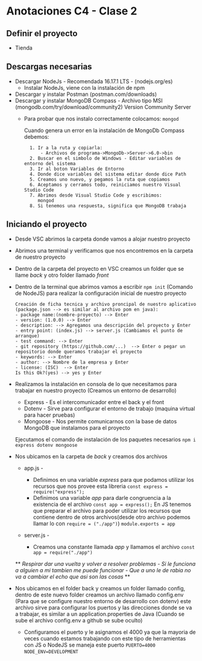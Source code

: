 # Anotaciones C4 - Clase 2

## Definir el proyecto
   - Tienda
   
## Descargas necesarias
   - Descargar NodeJs - Recomendada 16.17.1 LTS - (nodejs.org/es)
        - Instalar NodeJs, viene con la instalación de npm
   - Descargar y instalar Postman (postman.com/downloads)
   - Descargar y instalar MongoDB Compass - Archivo tipo MSI (mongodb.com/try/download/community2) Version Community Server
        - Para probar que nos instalo correctamente colocamos:
                `mongod`
                
            Cuando genera un error en la instalación de MongoDb Compass debemos:
            
                1. Ir a la ruta y copiarla:
                    - Archivos de programa->MongoDb->Server->6.0->bin
                2. Buscar en el simbolo de Windows - Editar variables de entorno del sistema
                3. Ir al boton Variables de Entorno
                4. Donde dice variables del sistema editar donde dice Path
                5. Creamos uno nuevo, y pegamos la ruta que copiamos
                6. Aceptamos y cerramos todo, reiniciamos nuestro Visual Studio Code
                7. Abrimos desde Visual Studio Code y escribimos:
                   mongod
                8. Si tenemos una respuesta, significa que MongoDB trabaja
                
## Iniciando el proyecto
- Desde VSC abrimos la carpeta donde vamos a alojar nuestro proyecto
- Abrimos una terminal y verificamos que nos encontremos en la carpeta de nuestro proyecto
- Dentro de la carpeta del proyecto en VSC creamos un folder que se llame *back* y otro folder llamado *front*
- Dentro de la terminal que abrimos vamos a escribir `npm init` (Comando de NodeJS) para realizar la configuración inicial de nuestro proyecto
    ```
    Creación de ficha tecnica y archivo proncipal de nuestro aplicativo (package.json --> es similar al archivo pom en java):
    - package name:(nombre-proyecto) --> Enter
    - version: (1.0.0) --> Enter
    - description: --> Agregamos una descripción del proyecto y Enter
    - entry point: (index.js) --> server.js (Cambiamos el punto de arranque)
    - test command: --> Enter
    - git repository (https://github.com/...)  --> Enter o pegar un repositorio donde queramos trabajar el proyecto
    - keywords: --> Enter
    - author: --> Nombre de la empresa y Enter
    - license: (ISC)  --> Enter
    Is this Ok?(yes) --> yes y Enter
    ```
- Realizamos la instalación en consola de lo que necesitamos para trabajar en nuestro proyecto (Creamos un entorno de desarrollo)
    - Express - Es el intercomunicador entre el back y el front
    - Dotenv - Sirve para configurar el entorno de trabajo (maquina virtual para hacer pruebas)
    - Mongoose - Nos permite comunicarnos con la base de datos MongoDB que instalamos para el proyecto
    
    Ejecutamos el comando de instalación de los paquetes necesarios
        ```
        npm i express dotenv mongoose
        ```
- Nos ubicamos en la carpeta de *back* y creamos dos archivos
    - app.js - 
        - Definimos en una variable *express* para que podamos utilizar los recursos que nos provee esta libreria
            `const express = require("express");`
        - Definimos una variable *app* para darle congruencia a la existencia de el archivo
            `const app = express();`
        En JS tenemos que preparar el archivo para poder utilizar los recursos que contiene dentro de otros archivos(desde otro archivo podemos llamar lo con `require = ("./app")`)
            `module.exports = app`
        
    - server.js -
        - Creamos una constante llamada *app* y llamamos el archivo
            `const app = require("./app")`
    
    ** *Respirar dar una vuelta y volver a resolver problemas - Si le funciona a alguien a mi tambien me puede funcionar - Que a uno le de rabia no va a cambiar el echo que asi son las cosas* **
    
- Nos ubicamos en el folder back y creamos un folder llamado config, dentro de este nuevo folder creamos un archivo llamado config.env (Para que se configure nuestro entorno de desarrollo con dotenv) este archivo sirve para configurar los puertos y las direcciones donde se va a trabajar, es similar a un application.properties de Java (Cuando se sube el archivo config.env a github se sube oculto)
    - Configuramos el puerto y le asignamos el 4000 ya que la mayoria de veces cuando estamos trabajando con este tipo de herramientas con JS o NodeJS se maneja este puerto
        `PUERTO=4000`
        `NODE_ENV=DEVELOPMENT`